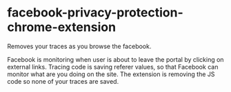 # facebook-privacy-protection-chrome-extension
Removes your traces as you browse the facebook.

Facebook is monitoring when user is about to leave the portal by clicking on external links. 
Tracing code is saving referer values, so that Facebook can monitor what are you doing on the site. 
The extension is removing the JS code so none of your traces are saved.
